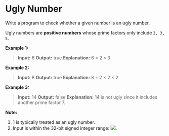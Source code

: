 # Ugly Number
Write a program to check whether a given number is an ugly number.

Ugly numbers are **positive numbers** whose prime factors only include `2, 3, 5`.

**Example 1:**

>**Input:** 6
>**Output:** true
>**Explanation:** 6 = 2 × 3

**Example 2:**

>**Input:** 8
>**Output:** true
>**Explanation:** 8 = 2 × 2 × 2

**Example 3:**

>**Input:** 14
>**Output:** false 
>**Explanation:** 14 is not ugly since it includes another prime factor 7.

**Note:**

1. 1 is typically treated as an ugly number.
2. Input is within the 32-bit signed integer range:  ![][2].

[2]: http://latex.codecogs.com/gif.latex?\[-2^{31},2^{31}-1\] 